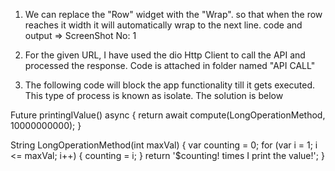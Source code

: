 1. We can replace the "Row" widget with the "Wrap". so that when the row reaches it width it will automatically wrap to the next line. code and output => ScreenShot No: 1

2. For the given URL, I have used the dio Http Client to call the API and processed the response. Code is attached in folder named "API CALL"


3. The following code will block the app functionality till it gets executed. This type of process is known as isolate. The solution is below

Future<String> printingIValue() async {
  return await compute(LongOperationMethod, 10000000000);
}

String LongOperationMethod(int maxVal) {
  var counting = 0;
  for (var i = 1; i <= maxVal; i++) {
    counting = i;
  }
  return '$counting! times I print the value!';
}

